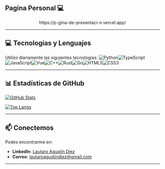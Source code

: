 ## Pagina Personal 💻

<p align="center">https://p-gina-de-presentaci-n.vercel.app/</p>

---

## 💻 Tecnologías y Lenguajes

Utilizo diariamente las siguientes tecnologías:
![Python](https://img.shields.io/badge/-Python-3776AB?style=flat&logo=python&logoColor=ffdd54)![TypeScript](https://img.shields.io/badge/-TypeScript-3178C6?style=flat&logo=typescript&logoColor=white)![JavaScript](https://img.shields.io/badge/-JavaScript-F7DF1E?style=flat&logo=javascript&logoColor=black)![Vue](https://img.shields.io/badge/-Vue-35495E?style=flat&logo=vue.js&logoColor=4FC08D)![C++](https://img.shields.io/badge/C++-00599C?style=flat&logo=c%2B%2B&logoColor=white)![Rust](https://img.shields.io/badge/Rust-000000?style=flat&logo=rust&logoColor=white)![Go](https://img.shields.io/badge/Go-00ADD8?style=flat&logo=go&logoColor=white)![HTML5](https://img.shields.io/badge/-HTML5-E34F26?style=flat&logo=html5&logoColor=white)![CSS3](https://img.shields.io/badge/-CSS3-1572B6?style=flat&logo=css3)
  
---

## 📊 Estadísticas de GitHub

[![GitHub Stats](https://github-readme-stats.vercel.app/api?username=Diez111&show_icons=true&theme=radical)](https://github.com/anuraghazra/github-readme-stats)

[![Top Langs](https://github-readme-stats.vercel.app/api/top-langs/?username=Diez111&layout=compact)](https://github.com/anuraghazra/github-readme-stats)

---

## 📫 Conectemos

Podes encontrarme en:

- **LinkedIn**: [Lautaro Agustín Diez](http://www.linkedin.com/in/lautaro-agustin-diez-46916225b)
- **Correo**: [lautaroagustindiez@gmail.com](mailto:lautaroagustindiez@gmail.com)

---
